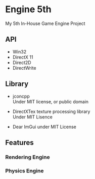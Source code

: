 # Engine 5th
My 5th In-House Game Engine Project

## API
* Win32
* DirectX 11
* Direct2D
* DirectWrite

## Library 
* jconcpp                
Under MIT license, or public domain

* DirectXTex texture processing library        
Under MIT Lisence

* Dear ImGui
under MIT License

## Features

### Rendering Engine

### Physics Engine

